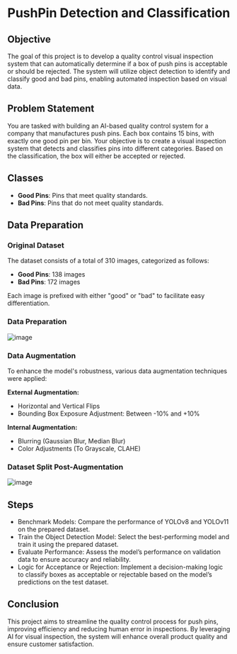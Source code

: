 # PushPin Detection and Classification

## Objective

The goal of this project is to develop a quality control visual inspection system that can automatically determine if a box of push pins is acceptable or should be rejected. The system will utilize object detection to identify and classify good and bad pins, enabling automated inspection based on visual data.

## Problem Statement

You are tasked with building an AI-based quality control system for a company that manufactures push pins. Each box contains 15 bins, with exactly one good pin per bin. Your objective is to create a visual inspection system that detects and classifies pins into different categories. Based on the classification, the box will either be accepted or rejected.

## Classes

- **Good Pins**: Pins that meet quality standards.
- **Bad Pins**: Pins that do not meet quality standards.

## Data Preparation

### Original Dataset

The dataset consists of a total of 310 images, categorized as follows:

- **Good Pins**: 138 images
- **Bad Pins**: 172 images

Each image is prefixed with either "good" or "bad" to facilitate easy differentiation.

### Data Preparation

![image](https://github.com/user-attachments/assets/46e7586c-9df2-4264-b1b1-8cde811f419f)


### Data Augmentation

To enhance the model's robustness, various data augmentation techniques were applied:

**External Augmentation:**
- Horizontal and Vertical Flips
- Bounding Box Exposure Adjustment: Between -10% and +10%

**Internal Augmentation:**
- Blurring (Gaussian Blur, Median Blur)
- Color Adjustments (To Grayscale, CLAHE)

### Dataset Split Post-Augmentation

![image](https://github.com/user-attachments/assets/e4bee04d-d3cf-4c24-902c-bdb4d5f11c8d)

## Steps
- Benchmark Models: Compare the performance of YOLOv8 and YOLOv11 on the prepared dataset.
- Train the Object Detection Model: Select the best-performing model and train it using the prepared dataset.
- Evaluate Performance: Assess the model’s performance on validation data to ensure accuracy and reliability.
- Logic for Acceptance or Rejection: Implement a decision-making logic to classify boxes as acceptable or rejectable based on the model’s predictions on the test dataset.

## Conclusion

This project aims to streamline the quality control process for push pins, improving efficiency and reducing human error in inspections. By leveraging AI for visual inspection, the system will enhance overall product quality and ensure customer satisfaction.
